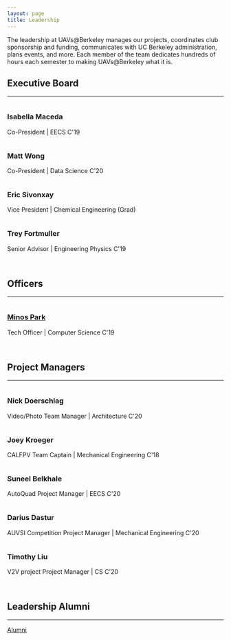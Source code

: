 ```yaml
---
layout: page
title: Leadership
---
```


The leadership at UAVs@Berkeley manages our projects, coordinates club sponsorship and funding, communicates with UC Berkeley administration, plans events, and more. Each member of the team dedicates hundreds of hours each semester to making UAVs@Berkeley what it is. 

## Executive Board
<hr>

<section class="people">
	<article>
		<span class="image">
			<img src="images/headshots/isabella.jpg" alt="" />
		</span>
		<h3>Isabella Maceda</h3>
		<p>Co-President | EECS C'19</p>
	</article>
	<article>
		<span class="image">
			<img src="images/headshots/matt.jpg" alt="" />
		</span>
		<h3>Matt Wong</h3>
		<p>Co-President | Data Science C'20</p>
	</article>
	<article>
		<span class="image">
			<img src="images/headshots/eric.jpg" alt="" />
		</span>
		<h3>Eric Sivonxay</h3>
		<p>Vice President | Chemical Engineering (Grad)</p>
	</article>
	<article>
		<span class="image">
			<img src="images/headshots/trey.jpg" alt="" />
		</span>
		<h3>Trey Fortmuller</h3>
		<p>Senior Advisor | Engineering Physics C'19</p>
	</article>
</section>

<br>

## Officers
<hr>

<section class="people">
	<article>
		<span class="image">
			<img src="images/headshots/minos.png" alt="" />
		</span>
		<h3><a href="https://minospark.com/" style="inherit">Minos Park</a></h3>
		<p>Tech Officer | Computer Science C'19</p>
	</article>
	<!-- <article>
		<span class="image">
			<img src="images/headshots/joel.jpg" alt="" />
		</span>
		<h3>Joel Lee</h3>
		<p>Marketing and Media Officer | Math C'19</p>
	</article> -->
	<!-- <article>
		<span class="image">
			<img src="images/headshots/joey.jpg" alt="" />
		</span>
		<h3>Joey Kroeger</h3>
		<p>Director of R&D | Mechanical Engineering C'18</p>
	</article> -->
</section>

<br>

## Project Managers
<hr>
<section class="people">
	<article>
		<span class="image">
			<img src="images/headshots/nick.jpg" alt="" />
		</span>
		<h3>Nick Doerschlag</h3>
		<p>Video/Photo Team Manager | Architecture C'20</p>
	</article>
	<article>
		<span class="image">
			<img src="images/headshots/joey.jpg" alt="" />
		</span>
		<h3>Joey Kroeger</h3>
		<p>CALFPV Team Captain | Mechanical Engineering C'18</p>
	</article>
	<article>
		<span class="image">
			<img src="images/headshots/suneel.jpg" alt="" />
		</span>
		<h3>Suneel Belkhale</h3>
		<p>AutoQuad Project Manager | EECS C'20</p>
	</article>
	<article>
		<span class="image">
			<img src="images/headshots/darius.jpg" alt="" />
		</span>
		<h3>Darius Dastur</h3>
		<p>AUVSI Competition Project Manager | Mechanical Engineering C'20</p>
	</article>
	<article>
		<span class="image">
			<img src="images/headshots/tim.jpg" alt="" />
		</span>
		<h3>Timothy Liu</h3>
		<p>V2V project Project Manager | CS C'20</p>
	</article>	
</section>

<br>

## Leadership Alumni
<hr>
<a href="{{ 'alumni.html' | relative_url }}" class="button">Alumni</a>



